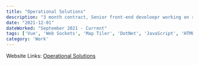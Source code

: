 ```yaml
---
title: "Operational Solutions"
description: "3 month contract, Senior front-end develoepr working on refactoring the Front-end codebase for their FACE application."
date: "2021-12-01"
dateWorked: "September 2021 - Current"
tags: ['Vue', 'Web Sockets', 'Map Tiler', 'DotNet', 'JavaScript', 'HTML', 'CSS', 'Responsive', 'jQuery', 'Freelance']
category: 'Work'
---
```


Website Links: [Operational Solutions](https://operationalsolutionsltd.co.uk)
